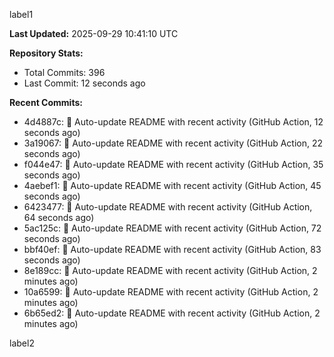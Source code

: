 
label1 
<!-- ACTIVITY_START -->
**Last Updated:** 2025-09-29 10:41:10 UTC

**Repository Stats:**
- Total Commits: 396
- Last Commit: 12 seconds ago

**Recent Commits:**
- 4d4887c: 🤖 Auto-update README with recent activity (GitHub Action, 12 seconds ago)
- 3a19067: 🤖 Auto-update README with recent activity (GitHub Action, 22 seconds ago)
- f044e47: 🤖 Auto-update README with recent activity (GitHub Action, 35 seconds ago)
- 4aebef1: 🤖 Auto-update README with recent activity (GitHub Action, 45 seconds ago)
- 6423477: 🤖 Auto-update README with recent activity (GitHub Action, 64 seconds ago)
- 5ac125c: 🤖 Auto-update README with recent activity (GitHub Action, 72 seconds ago)
- bbf40ef: 🤖 Auto-update README with recent activity (GitHub Action, 83 seconds ago)
- 8e189cc: 🤖 Auto-update README with recent activity (GitHub Action, 2 minutes ago)
- 10a6599: 🤖 Auto-update README with recent activity (GitHub Action, 2 minutes ago)
- 6b65ed2: 🤖 Auto-update README with recent activity (GitHub Action, 2 minutes ago)
<!-- ACTIVITY_END -->

label2
